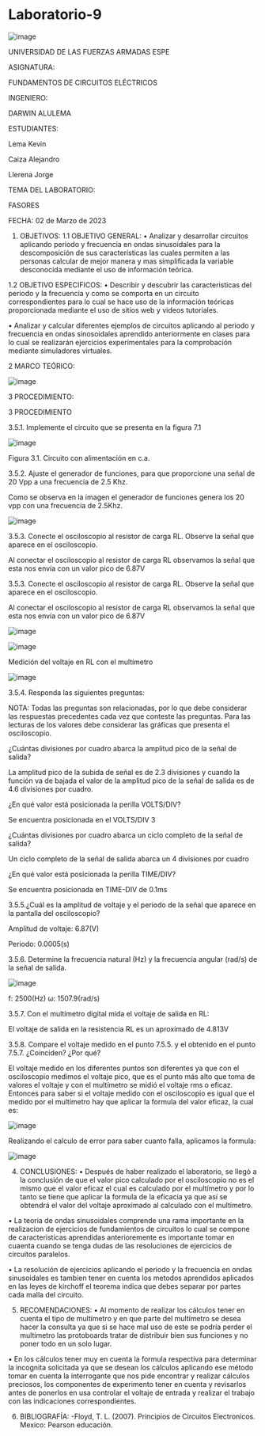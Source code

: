 # Laboratorio-9
![image](https://user-images.githubusercontent.com/116772752/219433029-5e0f1f6c-c7e9-4be0-976f-b7ec0dddde05.png)

UNIVERSIDAD DE LAS FUERZAS ARMADAS ESPE

ASIGNATURA:

FUNDAMENTOS DE CIRCUITOS ELÉCTRICOS

INGENIERO:

DARWIN ALULEMA

ESTUDIANTES:

Lema Kevin

Caiza Alejandro

Llerena Jorge

TEMA DEL LABORATORIO:

FASORES

FECHA: 02 de Marzo de 2023

1. OBJETIVOS:
1.1 OBJETIVO GENERAL:
• Analizar y desarrollar circuitos aplicando periodo y frecuencia en ondas sinusoidales para la descomposición de sus características las cuales permiten a las personas calcular de mejor manera y mas simplificada la variable desconocida mediante el uso de información teórica.

1.2 OBJETIVO ESPECIFICOS:
• Describir y descubrir las caracteristicas del periodo y la frecuencia y como se comporta en un circuito correspondientes para lo cual se hace uso de la información teóricas proporcionada mediante el uso de sitios web y videos tutoriales.

• Analizar y calcular diferentes ejemplos de circuitos aplicando al periodo y frecuencia en ondas sinosoidales aprendido anteriormente en clases para lo cual se realizarán ejercicios experimentales para la comprobación mediante simuladores virtuales.

2 MARCO TEÓRICO:

![image](https://user-images.githubusercontent.com/116772752/219433289-a1abc50c-87ce-4c97-9417-30a933984377.png)

3 PROCEDIMIENTO:

3 PROCEDIMIENTO

3.5.1. Implemente el circuito que se presenta en la figura 7.1

![image](https://user-images.githubusercontent.com/116772752/219433515-89b7172a-0062-4d3d-a57e-52ab73772b18.png)

Figura 3.1. Circuito con alimentación en c.a.

3.5.2. Ajuste el generador de funciones, para que proporcione una señal de 20 Vpp a una frecuencia de 2.5 Khz.

Como se observa en la imagen el generador de funciones genera los 20 vpp con una frecuencia de 2.5Khz.

![image](https://user-images.githubusercontent.com/116772752/219433596-75098e6a-65d7-4b94-98bc-bfa2c76a08a6.png)

3.5.3. Conecte el osciloscopio al resistor de carga RL. Observe la señal que aparece en el osciloscopio.

Al conectar el osciloscopio al resistor de carga RL observamos la señal que esta nos envía con un valor pico de 6.87V

3.5.3. Conecte el osciloscopio al resistor de carga RL. Observe la señal que aparece en el osciloscopio.

Al conectar el osciloscopio al resistor de carga RL observamos la señal que esta nos envía con un valor pico de 6.87V

![image](https://user-images.githubusercontent.com/116772752/219433675-1e8c3cd0-e139-4097-a69c-5beb6f8104ef.png)

![image](https://user-images.githubusercontent.com/116772752/219433704-4366780e-364c-4bd8-8873-b178f6304312.png)

Medición del voltaje en RL con el multímetro

![image](https://user-images.githubusercontent.com/116772752/219433748-366a0997-d0b6-466e-aa8c-1e42435259ea.png)

3.5.4. Responda las siguientes preguntas:

NOTA: Todas las preguntas son relacionadas, por lo que debe considerar las respuestas precedentes cada vez que conteste las preguntas. Para las lecturas de los valores debe considerar las gráficas que presenta el osciloscopio.

¿Cuántas divisiones por cuadro abarca la amplitud pico de la señal de salida?

La amplitud pico de la subida de señal es de 2.3 divisiones y cuando la función va de bajada el valor de la amplitud pico de la señal de salida es de 4.6 divisiones por cuadro.

¿En qué valor está posicionada la perilla VOLTS/DIV?

Se encuentra posicionada en el VOLTS/DIV 3

¿Cuántas divisiones por cuadro abarca un ciclo completo de la señal de salida?

Un ciclo completo de la señal de salida abarca un 4 divisiones por cuadro

¿En qué valor está posicionada la perilla TIME/DIV?

Se encuentra posicionada en TIME-DIV de 0.1ms

3.5.5.¿Cuál es la amplitud de voltaje y el periodo de la señal que aparece en la pantalla del osciloscopio?

Amplitud de voltaje: 6.87(V)

Periodo: 0.0005(s)

3.5.6. Determine la frecuencia natural (Hz) y la frecuencia angular (rad/s) de la señal de salida.

![image](https://user-images.githubusercontent.com/116772752/219433827-5974358c-3bad-4b00-a303-2828c44f9d5e.png)

f: 2500(Hz) ω: 1507.9(rad/s)

3.5.7. Con el multímetro digital mida el voltaje de salida en RL:

El voltaje de salida en la resistencia RL es un aproximado de 4.813V

3.5.8. Compare el voltaje medido en el punto 7.5.5. y el obtenido en el punto 7.5.7. ¿Coinciden? ¿Por qué?

El voltaje medido en los diferentes puntos son diferentes ya que con el osciloscopio medimos el voltaje pico, que es el punto más alto que toma de valores el voltaje y con el multímetro se midió el voltaje rms o eficaz. Entonces para saber si el voltaje medido con el osciloscopio es igual que el medido por el multímetro hay que aplicar la formula del valor eficaz, la cual es:

![image](https://user-images.githubusercontent.com/116772752/219433938-9dca68e5-d7e6-4ed9-af74-58d761425d90.png)

Realizando el calculo de error para saber cuanto falla, aplicamos la formula:

![image](https://user-images.githubusercontent.com/116772752/219433976-e5f0043f-2364-4598-937e-7d218d7e71ce.png)

4. CONCLUSIONES:
• Después de haber realizado el laboratorio, se llegó a la conclusión de que el valor pico calculado por el osciloscopio no es el mismo que el valor eficaz el cual es calculado por el multímetro y por lo tanto se tiene que aplicar la formula de la eficacia ya que así se obtendrá el valor del voltaje aproximado al calculado con el multímetro.

• La teoria de ondas sinusoidales comprende una rama importante en la realizacion de ejercicios de fundamientos de circuitos lo cual se compone de caracteristicas aprendidas anterioremente es importante tomar en cuaenta cuando se tenga dudas de las resoluciones de ejercicios de circuitos paralelos.

• La resolución de ejercicios aplicando el periodo y la frecuencia en ondas sinusoidales es tambien tener en cuenta los metodos aprendidos aplicados en las leyes de kirchoff el teorema indica que debes separar por partes cada malla del circuito.

5. RECOMENDACIONES:
• Al momento de realizar los cálculos tener en cuenta el tipo de multímetro y en que parte del multímetro se desea hacer la consulta ya que si se hace mal uso de este se podría perder el multímetro las protoboards tratar de distribuir bien sus funciones y no poner todo en un solo lugar.

• En los cálculos tener muy en cuenta la formula respectiva para determinar la incognita solicitada ya que se desean los cálculos aplicando ese método tomar en cuenta la interrogante que nos pide encontrar y realizar cálculos preciosos, los componentes de experimento tener en cuenta y revisarlos antes de ponerlos en usa controlar el voltaje de entrada y realizar el trabajo con las indicaciones correspondientes.

6. BIBLIOGRAFÍA:
-Floyd, T. L. (2007). Principios de Circuitos Electronicos. Mexico: Pearson educación.


